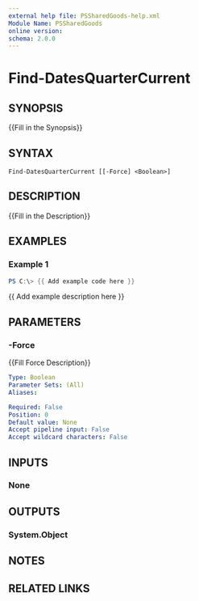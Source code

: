 ```yaml
---
external help file: PSSharedGoods-help.xml
Module Name: PSSharedGoods
online version:
schema: 2.0.0
---
```


# Find-DatesQuarterCurrent

## SYNOPSIS
{{Fill in the Synopsis}}

## SYNTAX

```
Find-DatesQuarterCurrent [[-Force] <Boolean>]
```

## DESCRIPTION
{{Fill in the Description}}

## EXAMPLES

### Example 1
```powershell
PS C:\> {{ Add example code here }}
```

{{ Add example description here }}

## PARAMETERS

### -Force
{{Fill Force Description}}

```yaml
Type: Boolean
Parameter Sets: (All)
Aliases:

Required: False
Position: 0
Default value: None
Accept pipeline input: False
Accept wildcard characters: False
```

## INPUTS

### None

## OUTPUTS

### System.Object
## NOTES

## RELATED LINKS
